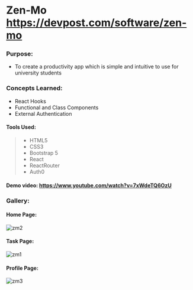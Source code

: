 # Zen-Mo https://devpost.com/software/zen-mo

### Purpose:
- To create a productivity app which is simple and intuitive to use for university students


### Concepts Learned:
- React Hooks
- Functional and Class Components
- External Authentication


#### Tools Used:
> - HTML5
> - CSS3
> - Bootstrap 5
> - React
> - ReactRouter
> - Auth0


#### Demo video: https://www.youtube.com/watch?v=7xWdeTQ6OzU


 
### Gallery:

#### Home Page:
![zm2](https://user-images.githubusercontent.com/68773823/146826108-01fcdc13-fc41-4ecd-af3d-1c5f4b81d266.png)

#### Task Page:
![zm1](https://user-images.githubusercontent.com/68773823/146826125-a4b03796-5d6f-480d-9f2d-22ae2d84845a.png)


#### Profile Page:
![zm3](https://user-images.githubusercontent.com/68773823/146826146-c4a354ca-34fa-49cb-9a4b-535751a72b9f.png)
